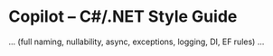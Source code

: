 # Copilot – C#/.NET Style Guide
... (full naming, nullability, async, exceptions, logging, DI, EF rules) ...
